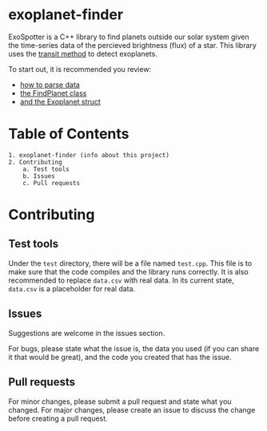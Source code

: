 # exoplanet-finder
ExoSpotter is a C++ library to find planets outside our solar system given the time-series data of the percieved brightness (flux) of a star. This library uses the [transit method](http://www.exoplanetes.umontreal.ca/transit-method/?lang=en) to detect exoplanets.

To start out, it is recommended you review:
- [how to parse data](https://github.com/AlexanderJCS/ExoSpotter/blob/main/docs/parse_data.md)
- [the FindPlanet class](https://github.com/AlexanderJCS/ExoSpotter/blob/main/docs/find_planet_class.md)
- [and the Exoplanet struct](https://github.com/AlexanderJCS/ExoSpotter/blob/main/docs/exoplanet_struct.md)


# Table of Contents

```
1. exoplanet-finder (info about this project)
2. Contributing
    a. Test tools
    b. Issues
    c. Pull requests
````

# Contributing

## Test tools

Under the `test` directory, there will be a file named `test.cpp`. This file is to make sure that the code compiles and the library runs correctly. It is also recommended to replace `data.csv` with real data. In its current state, `data.csv` is a placeholder for real data.

## Issues

Suggestions are welcome in the issues section.

For bugs, please state what the issue is, the data you used (if you can share it that would be great), and the code you created that has the issue.

## Pull requests

For minor changes, please submit a pull request and state what you changed. For major changes, please create an issue to discuss the change before creating a pull request.
